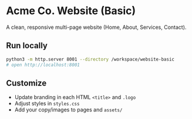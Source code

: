 # Acme Co. Website (Basic)

A clean, responsive multi-page website (Home, About, Services, Contact).

## Run locally

```bash
python3 -m http.server 8001 --directory /workspace/website-basic
# open http://localhost:8001
```

## Customize
- Update branding in each HTML `<title>` and `.logo`
- Adjust styles in `styles.css`
- Add your copy/images to pages and `assets/`
